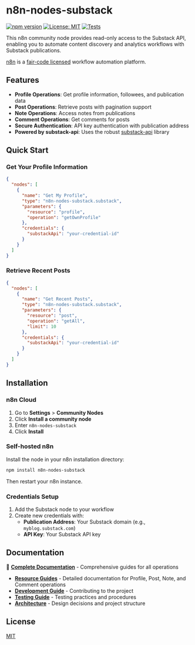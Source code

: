# n8n-nodes-substack

[![npm version](https://badge.fury.io/js/n8n-nodes-substack.svg)](https://badge.fury.io/js/n8n-nodes-substack)
[![License: MIT](https://img.shields.io/badge/License-MIT-yellow.svg)](https://opensource.org/licenses/MIT)
[![Tests](https://github.com/jakub-k-slys/n8n-nodes-substack/actions/workflows/test.yaml/badge.svg)](https://github.com/jakub-k-slys/n8n-nodes-substack/actions/workflows/test.yaml)

This n8n community node provides read-only access to the Substack API, enabling you to automate content discovery and analytics workflows with Substack publications.

[n8n](https://n8n.io/) is a [fair-code licensed](https://docs.n8n.io/reference/license/) workflow automation platform.

## Features

- **Profile Operations**: Get profile information, followees, and publication data
- **Post Operations**: Retrieve posts with pagination support
- **Note Operations**: Access notes from publications
- **Comment Operations**: Get comments for posts
- **Secure Authentication**: API key authentication with publication address
- **Powered by substack-api**: Uses the robust [substack-api](https://www.npmjs.com/package/substack-api) library

## Quick Start

### Get Your Profile Information

```json
{
  "nodes": [
    {
      "name": "Get My Profile",
      "type": "n8n-nodes-substack.substack",
      "parameters": {
        "resource": "profile",
        "operation": "getOwnProfile"
      },
      "credentials": {
        "substackApi": "your-credential-id"
      }
    }
  ]
}
```

### Retrieve Recent Posts

```json
{
  "nodes": [
    {
      "name": "Get Recent Posts",
      "type": "n8n-nodes-substack.substack",
      "parameters": {
        "resource": "post",
        "operation": "getAll",
        "limit": 10
      },
      "credentials": {
        "substackApi": "your-credential-id"
      }
    }
  ]
}
```

## Installation

### n8n Cloud

1. Go to **Settings** > **Community Nodes**
2. Click **Install a community node**
3. Enter `n8n-nodes-substack`
4. Click **Install**

### Self-hosted n8n

Install the node in your n8n installation directory:

```bash
npm install n8n-nodes-substack
```

Then restart your n8n instance.

### Credentials Setup

1. Add the Substack node to your workflow
2. Create new credentials with:
   - **Publication Address**: Your Substack domain (e.g., `myblog.substack.com`)
   - **API Key**: Your Substack API key

## Documentation

📖 **[Complete Documentation](docs/)** - Comprehensive guides for all operations

- **[Resource Guides](docs/resources/)** - Detailed documentation for Profile, Post, Note, and Comment operations
- **[Development Guide](docs/contributing.md)** - Contributing to the project
- **[Testing Guide](docs/testing.md)** - Testing practices and procedures
- **[Architecture](docs/design.md)** - Design decisions and project structure

## License

[MIT](LICENSE.md)
